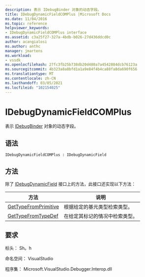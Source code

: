 ```yaml
---
description: 表示 IDebugBinder 对象的动态字段。
title: IDebugDynamicFieldCOMPlus |Microsoft Docs
ms.date: 11/04/2016
ms.topic: reference
helpviewer_keywords:
- IDebugDynamicFieldCOMPlus interface
ms.assetid: c3a25f27-327a-4bdb-b026-27d436ddcd0c
author: acangialosi
ms.author: anthc
manager: jmartens
ms.workload:
- vssdk
ms.openlocfilehash: 27fc3fb25b738db20d480a7a4542884dcb76123a
ms.sourcegitcommit: 4b323a8a8bfd1a1a9e84f4b4ca88fa8da690f656
ms.translationtype: MT
ms.contentlocale: zh-CN
ms.lasthandoff: 03/05/2021
ms.locfileid: "102154025"
---
```

# <a name="idebugdynamicfieldcomplus"></a>IDebugDynamicFieldCOMPlus
表示 [IDebugBinder](../../../extensibility/debugger/reference/idebugbinder.md) 对象的动态字段。

## <a name="syntax"></a>语法

```
IDebugDynamicFieldCOMPlus : IDebugDynamicField
```

## <a name="methods"></a>方法
 除了 [IDebugDynamicField](../../../extensibility/debugger/reference/idebugdynamicfield.md) 接口上的方法，此接口还实现以下方法：

|方法|说明|
|------------|-----------------|
|[GetTypeFromPrimitive](../../../extensibility/debugger/reference/idebugdynamicfieldcomplus-gettypefromprimitive.md)|根据给定的基元类型检索类型。|
|[GetTypeFromTypeDef](../../../extensibility/debugger/reference/idebugdynamicfieldcomplus-gettypefromtypedef.md)|在给定其标记的情况中检索类型。|

## <a name="requirements"></a>要求
 标头： Sh。h

 命名空间： VisualStudio

 程序集： Microsoft.VisualStudio.Debugger.Interop.dll
